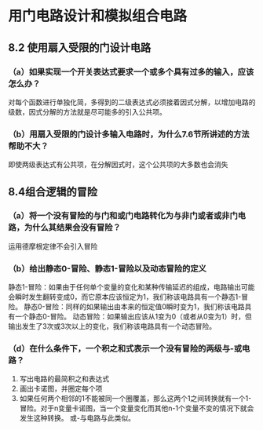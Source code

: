 # 用门电路设计和模拟组合电路
## 8.2 使用扇入受限的门设计电路
### （a）如果实现一个开关表达式要求一个或多个具有过多的输入，应该怎么办？
对每个函数进行单独化简，多得到的二级表达式必须接着因式分解，以增加电路的级数，因式分解的方法就是尽可能多的引入公共项。
### （b）用扇入受限的门设计多输入电路时，为什么7.6节所讲述的方法帮助不大？
即使两级表达式有公共项，在分解因式时，这个公共项的大多数也会消失
## 8.4组合逻辑的冒险
### （a）将一个没有冒险的与门和或门电路转化为与非门或者或非门电路，为什么其结果会没有冒险？
运用德摩根定律不会引入冒险
### （b）给出静态0-冒险、静态1-冒险以及动态冒险的定义
静态1-冒险：如果由于任何单个变量的变化和某种传输延迟的组成，电路输出可能会瞬时发生翻转变成0，而它原本应该恒定为1，我们称该电路具有一个静态1-冒险。
静态0-冒险：同样的如果输出由本来的恒定值0瞬时变为1，我们称该电路具有一个静态0-冒险。
动态冒险：如果输出应该从1变为0（或者从0变为1）时，但输出发生了3次或3次以上的变化，我们称该电路具有一个动态冒险。
### （d）在什么条件下，一个积之和式表示一个没有冒险的两级与-或电路？
1. 写出电路的最简积之和表达式
2. 画出卡诺图，并圈定每个项
3. 如果任何两个相邻的1不能被同一个圈覆盖，那么这两个1之间转换就有一个1-冒险。对于n变量卡诺图，当一个变量变化而其他n-1个变量不变的情况下就会发生这种转换。
或-与电路与此类似。
